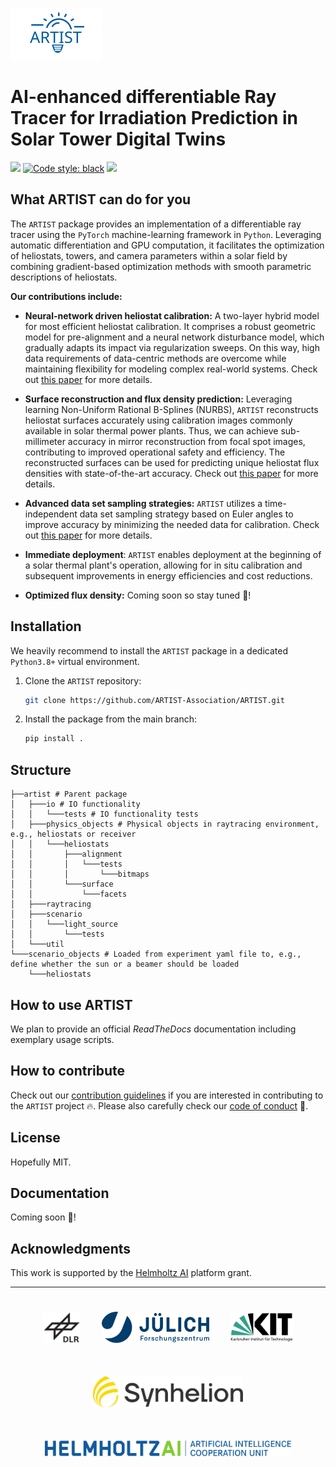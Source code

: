 ![ARTIST Logo](logo.svg)

# AI-enhanced differentiable Ray Tracer for Irradiation Prediction in Solar Tower Digital Twins

[![](https://img.shields.io/badge/Python-3.8+-blue.svg)](https://www.python.org/downloads/)
[![Code style: black](https://img.shields.io/badge/code%20style-black-000000.svg)](https://github.com/psf/black)
[![](https://img.shields.io/badge/Contact-max.pargmann%40dlr.de-orange)](mailto:max.pargmann@dlr.de)

## What ARTIST can do for you

The `ARTIST` package provides an implementation of a differentiable ray tracer using the `PyTorch` machine-learning 
framework in `Python`. Leveraging automatic differentiation and GPU computation, it facilitates the optimization of 
heliostats, towers, and camera parameters within a solar field by combining gradient-based optimization methods with 
smooth parametric descriptions of heliostats.

**Our contributions include:**

- **Neural-network driven heliostat calibration:** A two-layer hybrid model for most efficient heliostat calibration. 
  It comprises a robust geometric model for pre-alignment and a neural network disturbance model, which gradually adapts 
  its impact via regularization sweeps. On this way, high data requirements of data-centric methods are overcome while maintaining flexibility for modeling complex real-world systems. 
  Check out [this paper](https://doi.org/10.1016/j.solener.2023.111962) for more details.  

- **Surface reconstruction and flux density prediction:** Leveraging learning Non-Uniform Rational B-Splines (NURBS), 
  `ARTIST` reconstructs heliostat surfaces accurately using calibration images commonly available in solar thermal power plants. 
  Thus, we can achieve sub-millimeter accuracy in mirror reconstruction from focal spot images, contributing to improved 
  operational safety and efficiency. The reconstructed surfaces can be used for predicting unique heliostat flux densities 
  with state-of-the-art accuracy. Check out [this paper](https://doi.org/10.21203/rs.3.rs-2554998/v1) for more details.

- **Advanced data set sampling strategies:** `ARTIST` utilizes a time-independent data set sampling strategy based on Euler 
  angles to improve accuracy by minimizing the needed data for calibration. Check out [this paper](https://doi.org/10.21203/rs.3.rs-2898838/v1) for more details.

- **Immediate deployment**: `ARTIST` enables deployment at the beginning of a solar thermal plant's operation, 
  allowing for in situ calibration and subsequent improvements in energy efficiencies and cost reductions.

- **Optimized flux density:** Coming soon so stay tuned :rocket:!


## Installation
We heavily recommend to install the `ARTIST` package in a dedicated `Python3.8+` virtual environment.
1. Clone the `ARTIST` repository:
   ```bash
   git clone https://github.com/ARTIST-Association/ARTIST.git
   ```
2. Install the package from the main branch:
   ```bash
   pip install .
   ```
## Structure
```
├──artist # Parent package
│   ├───io # IO functionality
│   │   └───tests # IO functionality tests
│   ├───physics_objects # Physical objects in raytracing environment, e.g., heliostats or receiver
│   │   └───heliostats                 
│   │       ├───alignment
│   │       │   └───tests
│   │       │       └───bitmaps
│   │       └───surface
│   │           └───facets
│   ├───raytracing
│   ├───scenario
│   │   └───light_source
│   │       └───tests
│   └───util
└───scenario_objects # Loaded from experiment yaml file to, e.g., define whether the sun or a beamer should be loaded
    └───heliostats                   
```
## How to use ARTIST
We plan to provide an official *ReadTheDocs* documentation including exemplary usage scripts.

## How to contribute
Check out our [contribution guidelines](CONTRIBUTING.md) if you are interested in contributing to the `ARTIST` project :fire:.
Please also carefully check our [code of conduct](CODE_OF_CONDUCT.md) :blue_heart:.

## License
Hopefully MIT.

## Documentation
Coming soon :rocket:!

## Acknowledgments
This work is supported by the [Helmholtz AI](https://www.helmholtz.ai/) platform grant.

-----------
<div align="center">
  <a href="https://www.dlr.de/EN/Home/home_node.html"><img src="./logos/logo_dlr.svg" height="50px" hspace="3%" vspace="25px"></a>
  <a href="https://www.fz-juelich.de/portal/EN/Home/home_node.html"><img src="./logos/logo_fzj.svg" height="50px" hspace="3%" vspace="25px"></a>
  <a href="http://www.kit.edu/english/index.php"><img src="./logos/logo_kit.svg" height="50px" hspace="3%" vspace="25px"></a>
  <a href="https://synhelion.com/"><img src="./logos/logo_synhelion.svg" height="50px" hspace="3%" vspace="25px"></a>
</div>
<div align="center">
  <a href="https://www.helmholtz.ai/"><img src="./logos/logo_hai.svg" height="25px" style="margin:25px"></a>
</div>
